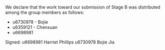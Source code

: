 We declare that the work toward our submission of Stage B was distributed among the group members as follows:

* u6730978 - Bojie
* u6359121 - Chenxuan
* u6698981

Signed: u6698981 Harriet Phillips
        u6730978 Bojie Jia
